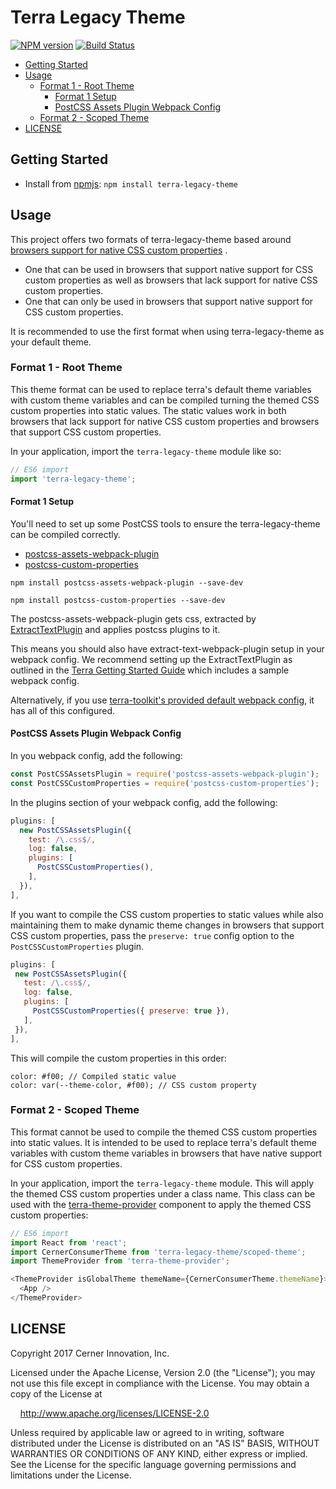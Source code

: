 # Terra Legacy Theme

[![NPM version](http://img.shields.io/npm/v/terra-legacy-theme.svg)](https://www.npmjs.org/package/terra-legacy-theme)
[![Build Status](https://travis-ci.org/cerner/terra-core.svg?branch=master)](https://travis-ci.org/cerner/terra-core)


- [Getting Started](#getting-started)
- [Usage](#usage)
  - [Format 1 - Root Theme](#format-1---root-theme)
    - [Format 1 Setup](#format-1-setup)
    - [PostCSS Assets Plugin Webpack Config](#postcss-assets-plugin-webpack-config)
  - [Format 2 - Scoped Theme](#format-2---scoped-theme)
- [LICENSE](#license)

## Getting Started

- Install from [npmjs](https://www.npmjs.com): `npm install terra-legacy-theme`

## Usage
This project offers two formats of terra-legacy-theme based around [browsers support for native CSS custom properties](http://caniuse.com/#search=custom%20properties) .

* One that can be used in browsers that support native support for CSS custom properties as well as browsers that lack support for native CSS custom properties.
* One that can only be used in browsers that support native support for CSS custom properties.

It is recommended to use the first format when using terra-legacy-theme as your default theme.

### Format 1 - Root Theme
This theme format can be used to replace terra's default theme variables with custom theme variables and can be compiled turning the themed CSS custom properties into static values. The static values work in both browsers that lack support for native CSS custom properties and browsers that support CSS custom properties.

In your application, import the `terra-legacy-theme` module like so:

```js
// ES6 import
import 'terra-legacy-theme';
```

#### Format 1 Setup

You'll need to set up some PostCSS tools to ensure the terra-legacy-theme can be compiled correctly.

* [postcss-assets-webpack-plugin](https://github.com/klimashkin/postcss-assets-webpack-plugin)
* [postcss-custom-properties](https://github.com/postcss/postcss-custom-properties)

`npm install postcss-assets-webpack-plugin --save-dev`

`npm install postcss-custom-properties --save-dev`

The postcss-assets-webpack-plugin gets css, extracted by [ExtractTextPlugin](https://github.com/webpack/extract-text-webpack-plugin) and applies postcss plugins to it.

This means you should also have extract-text-webpack-plugin setup in your webpack config. We recommend setting up the ExtractTextPlugin as outlined in the [Terra Getting Started Guide](https://terra-ui.herokuapp.com/getting-started#configuring-webpack) which includes a sample webpack config.

Alternatively, if you use [terra-toolkit's provided default webpack config](https://github.com/cerner/terra-toolkit/blob/master/config/webpack/webpack.config.js), it has all of this configured.


#### PostCSS Assets Plugin Webpack Config

In you webpack config, add the following:

```js
const PostCSSAssetsPlugin = require('postcss-assets-webpack-plugin');
const PostCSSCustomProperties = require('postcss-custom-properties');
```

In the plugins section of your webpack config, add the following:

```js
plugins: [
  new PostCSSAssetsPlugin({
    test: /\.css$/,
    log: false,
    plugins: [
      PostCSSCustomProperties(),
    ],
  }),
],
```

If you want to compile the CSS custom properties to static values while also maintaining them to make dynamic theme changes in browsers that support CSS custom properties, pass the `preserve: true` config option to the `PostCSSCustomProperties` plugin.

```js
plugins: [
 new PostCSSAssetsPlugin({
   test: /\.css$/,
   log: false,
   plugins: [
     PostCSSCustomProperties({ preserve: true }),
   ],
 }),
],
```

This will compile the custom properties in this order:

```
color: #f00; // Compiled static value
color: var(--theme-color, #f00); // CSS custom property
```

### Format 2 - Scoped Theme
This format cannot be used to compile the themed CSS custom properties into static values. It is intended to be used to replace terra's default theme variables with custom theme variables in browsers that have native support for CSS custom properties.

In your application, import the `terra-legacy-theme` module. This will apply the themed CSS custom properties under a class name. This class can be used with the [terra-theme-provider](https://www.npmjs.com/package/terra-theme-provider) component to apply the themed CSS custom properties:

```js
// ES6 import
import React from 'react';
import CernerConsumerTheme from 'terra-legacy-theme/scoped-theme';
import ThemeProvider from 'terra-theme-provider';

<ThemeProvider isGlobalTheme themeName={CernerConsumerTheme.themeName}>
  <App />
</ThemeProvider>
```

## LICENSE

Copyright 2017 Cerner Innovation, Inc.

Licensed under the Apache License, Version 2.0 (the "License"); you may not use this file except in compliance with the License. You may obtain a copy of the License at

&nbsp;&nbsp;&nbsp;&nbsp;http://www.apache.org/licenses/LICENSE-2.0

Unless required by applicable law or agreed to in writing, software distributed under the License is distributed on an "AS IS" BASIS, WITHOUT WARRANTIES OR CONDITIONS OF ANY KIND, either express or implied. See the License for the specific language governing permissions and limitations under the License.
